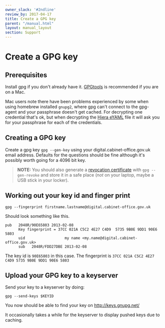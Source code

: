 ```yaml
---
owner_slack: '#2ndline'
review_by: 2017-04-17
title: Create a GPG key
parent: "/manual.html"
layout: manual_layout
section: Support
---
```


# Create a GPG key

## Prerequisites

Install gpg if you don't already have it. [GPGtools](https://gpgtools.org/) is recommended if you are on a Mac.

Mac users note there have been problems experienced by some when using homebrew installed `gnupg2`, where gpg can't connect to the gpg-agent and your passphrase doesn't get cached. For decrypting one credential that's ok, but when decrypting the [Hiera eYAML](encrypted-hiera-data.html) file it will ask you for your passphrase for each of the credentials.

## Creating a GPG key

Create a gpg key `gpg --gen-key` using your
digital.cabinet-office.gov.uk email address. Defaults for the questions
should be fine although it's possibly worth going for a 4096 bit key.

> **NOTE:**
> You should also generate a [revocation
> certificate](http://www.dewinter.com/gnupg_howto/english/GPGMiniHowto-3.html#ss3.4)
> with `gpg --gen-revoke` and store it in a safe place (*not* on your
> laptop, maybe a USB stick in your locker).

## Working out your key id and finger print

```
gpg --fingerprint firstname.lastname@digital.cabinet-office.gov.uk
```

Should look something like this.

```
pub   2048R/90E65803 2013-02-08
      Key fingerprint = 37CC 021A C5C2 4E27 C4D9  5735 9B0E 9DD1 90E6 5803
      uid                  my name <my.name@digital.cabinet-office.gov.uk>
      sub   2048R/FDD27DBE 2013-02-08
```

The key id is `90E65803` in this case. The fingerprint is `37CC 021A C5C2
4E27 C4D9 5735 9B0E 9DD1 90E6 5803`

## Upload your GPG key to a keyserver

Send your key to a keyserver by doing:

```
gpg --send-keys $KEYID
```

You now should be able to find your key on <http://keys.gnupg.net/>

It occasionally takes a while for the keyserver to display pushed keys
due to caching.
